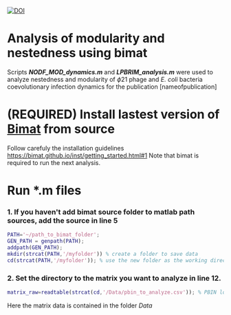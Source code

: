 [![DOI](https://sandbox.zenodo.org/badge/613553321.svg)](https://sandbox.zenodo.org/badge/latestdoi/613553321)
# Analysis of modularity and nestedness using bimat
Scripts **_NODF_MOD_dynamics.m_** and **_LPBRIM_analysis.m_** were used to analyze nestedness and modularity of $\phi 21$ phage and _E. coli_ bacteria coevolutionary infection dynamics for the publication [nameofpublication]
# (REQUIRED) Install lastest version of <a href="https://bimat.github.io/">Bimat</a> from source
Follow carefuly the installation guidelines https://bimat.github.io/inst/getting_started.html#1
Note that bimat is required to run the next analysis.
# Run *.m files
### 1. If you haven't add bimat source folder to matlab path sources, add the source in line 5  
```matlab
PATH='~/path_to_bimat_folder'; 
GEN_PATH = genpath(PATH);
addpath(GEN_PATH);
mkdir(strcat(PATH,'/myfolder')) % create a folder to save data   
cd(strcat(PATH,'/myfolder')); % use the new folder as the working directory
```
### 2. Set the directory to the matrix you want to analyze in line 12.
```matlab
matrix_raw=readtable(strcat(cd,'/Data/pbin_to_analyze.csv')); % PBIN located in Data
```
Here the matrix data is contained in the folder *Data*
